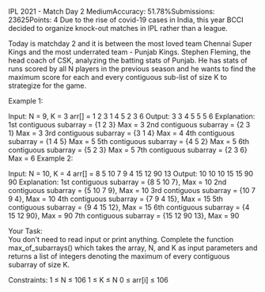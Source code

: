 IPL 2021 - Match Day 2
MediumAccuracy: 51.78%Submissions: 23625Points: 4
Due to the rise of covid-19 cases in India, this year BCCI decided to organize knock-out matches in IPL rather than a league.

Today is matchday 2 and it is between the most loved team Chennai Super Kings and the most underrated team - Punjab Kings. Stephen Fleming, the head coach of CSK, analyzing the batting stats of Punjab. He has stats of runs scored by all N players in the previous season and he wants to find the maximum score for each and every contiguous sub-list of size K to strategize for the game.

Example 1:

Input:
N = 9, K = 3
arr[] = 1 2 3 1 4 5 2 3 6
Output: 
3 3 4 5 5 5 6 
Explanation: 
1st contiguous subarray = {1 2 3} Max = 3
2nd contiguous subarray = {2 3 1} Max = 3
3rd contiguous subarray = {3 1 4} Max = 4
4th contiguous subarray = {1 4 5} Max = 5
5th contiguous subarray = {4 5 2} Max = 5
6th contiguous subarray = {5 2 3} Max = 5
7th contiguous subarray = {2 3 6} Max = 6
Example 2:

Input:
N = 10, K = 4
arr[] = 8 5 10 7 9 4 15 12 90 13
Output: 
10 10 10 15 15 90 90
Explanation: 
1st contiguous subarray = {8 5 10 7}, Max = 10
2nd contiguous subarray = {5 10 7 9}, Max = 10 
3rd contiguous subarray = {10 7 9 4}, Max = 10 
4th contiguous subarray = {7 9 4 15}, Max = 15
5th contiguous subarray = {9 4 15 12}, Max = 15 
6th contiguous subarray = {4 15 12 90}, Max = 90 
7th contiguous subarray = {15 12 90 13}, Max = 90 

Your Task:  
You don't need to read input or print anything. Complete the function max_of_subarrays() which takes the array, N, and K as input parameters and returns a list of integers denoting the maximum of every contiguous subarray of size K.

Constraints:
1 ≤ N ≤ 106
1 ≤ K ≤ N
0 ≤ arr[i] ≤ 106
